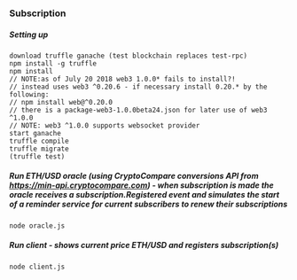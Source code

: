 ### Subscription

##### Setting up
```
download truffle ganache (test blockchain replaces test-rpc)
npm install -g truffle 
npm install 
// NOTE:as of July 20 2018 web3 1.0.0* fails to install?! 
// instead uses web3 ^0.20.6 - if necessary install 0.20.* by the following:
// npm install web@^0.20.0  
// there is a package-web3-1.0.0beta24.json for later use of web3 ^1.0.0
// NOTE: web3 ^1.0.0 supports websocket provider
start ganache
truffle compile
truffle migrate
(truffle test)
```

##### Run ETH/USD oracle (using CryptoCompare conversions API from https://min-api.cryptocompare.com) - when subscription is made the oracle receives a subscription.Registered event and simulates the start of a reminder service for current subscribers to renew their subscriptions
```
node oracle.js
```

##### Run client - shows current price ETH/USD and registers subscription(s)
```
node client.js
```
